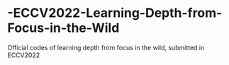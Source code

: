# -ECCV2022-Learning-Depth-from-Focus-in-the-Wild
Official codes of learning depth from focus in the wild, submitted in ECCV2022

